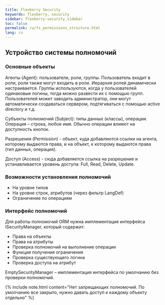 ```yaml
---
title: Flexberry Security
keywords: flexberry, security
sidebar: flexberry-security_sidebar
toc: false
permalink: ru/fs_permissions_structure.html
lang: ru
---
```


## Устройство системы полномочий

### Основные объекты

Агенты (Agent): пользователи, роли, группы. Пользователь входит в роли, роли также могут входить в роли. Иерархия ролей динамически настраивается. Группы используются, когда у пользователей одинаковые логины, тогда можно развести их с помощью групп.
Пользователей может заводить администратор, они могут автоматически создаваться сервером, подтягиваться с помощью active directory и т.д.

Субъекты полномочий (Subject): типы данных (классы), операции. Операция – строка, любое имя. Обычно операции влияют на доступность кнопок.

Разрешения (Permission) - объект, куда добавляются ссылки на агента, которому выдаются права, и на объект, к которому выдаются права (тип данных, операция).

Доступ (Access) - сюда добавляется ссылка на разрешение и устанавливается уровень доступа: Full, Read, Delete, Update.

### Возможности установления полномочий

- На уровне типов
- На уровне строк, атрибутов (через фильтр LangDef)
- Ограничение по операциям

### Интерфейс полномочий

Для работы полномочий ORM нужна имплементация интерфейса ISecurityManager, который содержит:
- Права на объекты
- Права на атрибуты
- Проверка полномочий на выполнение операции
- Функция получения ограничения
- Проверка существующего логина
- Проверка доступа на атрибут

EmptySecurityManager – имплементация интерфейса по умолчанию без проверки полномочий.

{% include note.html content="Нет запрещающих полномочий. По умолчанию все закрыто, нужно давать доступ к каждому объекту отдельно" %}

